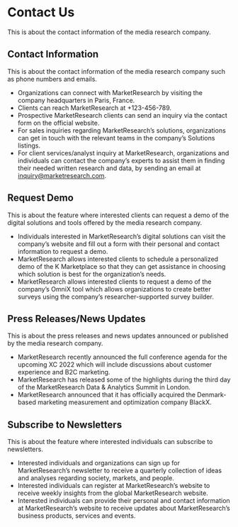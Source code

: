 # Contact Us

This is about the contact information of the media research company.

## Contact Information

This is about the contact information of the media research company such as phone numbers and emails.

- Organizations can connect with MarketResearch by visiting the company headquarters in Paris, France.
- Clients can reach MarketResearch at +123-456-789.
- Prospective MarketResearch clients can send an inquiry via the contact form on the official website.
- For sales inquiries regarding MarketResearch’s solutions, organizations can get in touch with the relevant teams in the company’s Solutions listings.
- For client services/analyst inquiry at MarketResearch, organizations and individuals can contact the company’s experts to assist them in finding their needed written research and data, by sending an email at inquiry@marketresearch.com.

## Request Demo

This is about the feature where interested clients can request a demo of the digital solutions and tools offered by the media research company.

- Individuals interested in MarketResearch’s digital solutions can visit the company’s website and fill out a form with their personal and contact information to request a demo.
- MarketResearch allows interested clients to schedule a personalized demo of the K Marketplace so that they can get assistance in choosing which solution is best for the organization’s needs.
- MarketResearch allows interested clients to request a demo of the company’s OmniX tool which allows organizations to create better surveys using the company’s researcher-supported survey builder.

## Press Releases/News Updates

This is about the press releases and news updates announced or published by the media research company.

- MarketResearch recently announced the full conference agenda for the upcoming XC 2022 which will include discussions about customer experience and B2C marketing.
- MarketResearch has released some of the highlights during the third day of the MarketResearch Data & Analytics Summit in London.
- MarketResearch announced that it has officially acquired the Denmark-based marketing measurement and optimization company BlackX.

## Subscribe to Newsletters

This is about the feature where interested individuals can subscribe to newsletters.

- Interested individuals and organizations can sign up for MarketResearch’s newsletter to receive a quarterly collection of ideas and analyses regarding society, markets, and people.
- Interested individuals can register at MarketResearch’s website to receive weekly insights from the global MarketResearch website.
- Interested individuals can provide their personal and contact information at MarketResearch’s website to receive updates about MarketResearch’s business products, services and events.